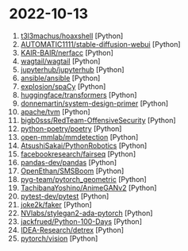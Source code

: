 # 2022-10-13

1. [t3l3machus/hoaxshell](https://github.com/t3l3machus/hoaxshell "An unconventional Windows reverse shell, currently undetected by Microsoft Defender and various other AV solutions, solely based on http(s) traffic.") [Python]
2. [AUTOMATIC1111/stable-diffusion-webui](https://github.com/AUTOMATIC1111/stable-diffusion-webui "Stable Diffusion web UI") [Python]
3. [KAIR-BAIR/nerfacc](https://github.com/KAIR-BAIR/nerfacc "A General NeRF Acceleration Toolbox in PyTorch.") [Python]
4. [wagtail/wagtail](https://github.com/wagtail/wagtail "A Django content management system focused on flexibility and user experience") [Python]
5. [jupyterhub/jupyterhub](https://github.com/jupyterhub/jupyterhub "Multi-user server for Jupyter notebooks") [Python]
6. [ansible/ansible](https://github.com/ansible/ansible "Ansible is a radically simple IT automation platform that makes your applications and systems easier to deploy and maintain. Automate everything from code deployment to network configuration to cloud management, in a language that approaches plain English, using SSH, with no agents to install on remote systems. https://docs.ansible.com.") [Python]
7. [explosion/spaCy](https://github.com/explosion/spaCy "💫 Industrial-strength Natural Language Processing (NLP) in Python") [Python]
8. [huggingface/transformers](https://github.com/huggingface/transformers "🤗 Transformers: State-of-the-art Machine Learning for Pytorch, TensorFlow, and JAX.") [Python]
9. [donnemartin/system-design-primer](https://github.com/donnemartin/system-design-primer "Learn how to design large-scale systems. Prep for the system design interview. Includes Anki flashcards.") [Python]
10. [apache/tvm](https://github.com/apache/tvm "Open deep learning compiler stack for cpu, gpu and specialized accelerators") [Python]
11. [bigb0sss/RedTeam-OffensiveSecurity](https://github.com/bigb0sss/RedTeam-OffensiveSecurity "Tools & Interesting Things for RedTeam Ops") [Python]
12. [python-poetry/poetry](https://github.com/python-poetry/poetry "Python packaging and dependency management made easy") [Python]
13. [open-mmlab/mmdetection](https://github.com/open-mmlab/mmdetection "OpenMMLab Detection Toolbox and Benchmark") [Python]
14. [AtsushiSakai/PythonRobotics](https://github.com/AtsushiSakai/PythonRobotics "Python sample codes for robotics algorithms.") [Python]
15. [facebookresearch/fairseq](https://github.com/facebookresearch/fairseq "Facebook AI Research Sequence-to-Sequence Toolkit written in Python.") [Python]
16. [pandas-dev/pandas](https://github.com/pandas-dev/pandas "Flexible and powerful data analysis / manipulation library for Python, providing labeled data structures similar to R data.frame objects, statistical functions, and much more") [Python]
17. [OpenEthan/SMSBoom](https://github.com/OpenEthan/SMSBoom "短信轰炸/短信测压/ | 一个健壮免费的python短信轰炸程序，专门炸坏蛋蛋，百万接口，多线程全自动添加有效接口，支持异步协程百万并发，全免费的短信轰炸工具！！hongkonger开发全网首发！！") [Python]
18. [pyg-team/pytorch_geometric](https://github.com/pyg-team/pytorch_geometric "Graph Neural Network Library for PyTorch") [Python]
19. [TachibanaYoshino/AnimeGANv2](https://github.com/TachibanaYoshino/AnimeGANv2 "[Open Source]. The improved version of AnimeGAN. Landscape photos/videos to anime") [Python]
20. [pytest-dev/pytest](https://github.com/pytest-dev/pytest "The pytest framework makes it easy to write small tests, yet scales to support complex functional testing") [Python]
21. [joke2k/faker](https://github.com/joke2k/faker "Faker is a Python package that generates fake data for you.") [Python]
22. [NVlabs/stylegan2-ada-pytorch](https://github.com/NVlabs/stylegan2-ada-pytorch "StyleGAN2-ADA - Official PyTorch implementation") [Python]
23. [jackfrued/Python-100-Days](https://github.com/jackfrued/Python-100-Days "Python - 100天从新手到大师") [Python]
24. [IDEA-Research/detrex](https://github.com/IDEA-Research/detrex "IDEA Open Source Toolbox for Transformer Based Object Detection Algorithms") [Python]
25. [pytorch/vision](https://github.com/pytorch/vision "Datasets, Transforms and Models specific to Computer Vision") [Python]
